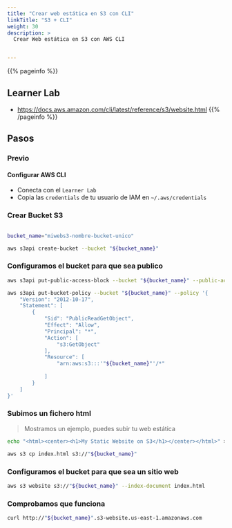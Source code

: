```yaml
---
title: "Crear web estática en S3 con CLI"
linkTitle: "S3 + CLI"
weight: 30
description: >
  Crear Web estática en S3 con AWS CLI


---
```


{{% pageinfo %}}
## Learner Lab
* https://docs.aws.amazon.com/cli/latest/reference/s3/website.html
{{% /pageinfo %}}

## Pasos

### Previo
#### Configurar AWS CLI
* Conecta con el `Learner Lab`
* Copia las `credentials` de tu usuario de IAM en `~/.aws/credentials`

### Crear Bucket S3

 ```bash

bucket_name="miwebs3-nombre-bucket-unico"

aws s3api create-bucket --bucket "${bucket_name}"
```

### Configuramos el bucket para que sea publico
```bash
aws s3api put-public-access-block --bucket "${bucket_name}" --public-access-block-configuration "BlockPublicPolicy=false"

aws s3api put-bucket-policy --bucket "${bucket_name}" --policy '{
    "Version": "2012-10-17",
    "Statement": [
        {
            "Sid": "PublicReadGetObject",
            "Effect": "Allow",
            "Principal": "*",
            "Action": [
                "s3:GetObject"
            ],
            "Resource": [
                "arn:aws:s3:::'"${bucket_name}"'/*"
 
            ]
        }
    ]
}'
```

### Subimos un fichero html
> Mostramos un ejemplo, puedes subir tu web estática
```bash
echo "<html><center><h1>My Static Website on S3</h1></center></html>" > index.html

aws s3 cp index.html s3://"${bucket_name}"
```

### Configuramos el bucket para que sea un sitio web
```bash
aws s3 website s3://"${bucket_name}" --index-document index.html
```

### Comprobamos que funciona
```bash
curl http://"${bucket_name}".s3-website.us-east-1.amazonaws.com
```